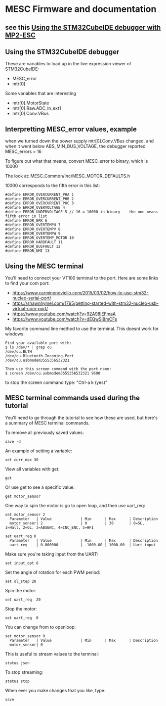 # MESC Firmware and documentation
## see this [Using the STM32CubeIDE debugger with MP2-ESC](https://www.youtube.com/watch?v=OsqP2L_DqyM)

## Using the STM32CubeIDE debugger
These are variables to load up in the live expression viewer of STM32CubeIDE:
+ MESC_error
+ mtr[0]

Some variables that are interesting
+ mtr[0].MotorState
+ mtr[0].Raw.ADC_in_ext1
+ mtr[0].Conv.VBus

## Interpretting MESC_error values, example
when we turned down the power supply mtr[0].Conv.VBus changed, and when it went below ABS_MIN_BUS_VOLTAGE, the debugger reported MESC_errors = 16

To figure out what that means, convert MESC_error to binary, which is 10000

The look at:
MESC_Common/Inc/MESC_MOTOR_DEFAULTS.h

10000 corresponds to the fifth error in this list: 

```
#define ERROR_OVERCURRENT_PHA 1
#define ERROR_OVERCURRENT_PHB 2
#define ERROR_OVERCURRENT_PHC 3
#define ERROR_OVERVOLTAGE 4
#define ERROR_UNDERVOLTAGE 5 // 16 = 10000 in binary -- the one means fifth error in list
#define ERROR_BRK 6
#define ERROR_OVERTEMPU 7
#define ERROR_OVERTEMPV 8
#define ERROR_OVERTEMPW 9
#define ERROR_OVERTEMP_MOTOR 10
#define ERROR_HARDFAULT 11
#define ERROR_BUSFAULT 12
#define ERROR_NMI 13
```

## Using the MESC terminal

You'll need to connect your VT100 terminal to the port. Here are some links to find your com port:
+ https://www.carminenoviello.com/2015/03/02/how-to-use-stm32-nucleo-serial-port/
+ https://shawnhymel.com/1795/getting-started-with-stm32-nucleo-usb-virtual-com-port/
+ https://www.youtube.com/watch?v=92A98iEFmaA
+ https://www.youtube.com/watch?v=dEQwSl8mCFs

My favorite command line method to use the terminal. This doesnt work for windows:
```
Find your available port with:
$ ls /dev/* | grep cu
/dev/cu.BLTH
/dev/cu.Bluetooth-Incoming-Port
/dev/cu.usbmodem3555356532321

Then use this screen command with the port name:
$ screen /dev/cu.usbmodem3555356532321 9600
```
to stop the screen command type: "Ctrl-a k (yes)"

## MESC terminal commands used during the tutorial

You'll need to go through the tutorial to see how these are used, but here's a summary of MESC terminal commands.

To remove all previously saved values:
```
save -d 
```

An example of setting a variable:
```
set curr_max 30
```

View all variables with get:
```
get
```

Or use get to see a specific value:
```
get motor_sensor
```

One way to spin the motor is go to open loop, and then use uart_req:
```
set motor_sensor 2
  Parameter   | Value             | Min      | Max      | Description
  motor_sensor| 2                 | 0        | 30       | 0=SL, 1=Hall, 2=OL, 3=ABSENC, 4=INC_ENC, 5=HFI

set uart_req 0 
  Parameter   | Value             | Min      | Max      | Description
  uart_req    | 0.000000          | -1000.00 | 1000.00  | Uart input
```

Make sure you're taking input from the UART:
```
set input_opt 8
```

Set the angle of rotation for each PWM period:
```
set ol_step 20
```

Spin the motor:
```
set uart_req  20
```

Stop the motor:
```
set uart_req  0
```

You can change from to openloop:
```
set motor_sensor 0
  Parameter   | Value             | Min      | Max      | Description
  motor_sensor| 0
```

This is useful to stream values to the terminal:
```
status json
```
To stop streaming:
```
status stop
```

When ever you make changes that you like, type:
```
save
```

